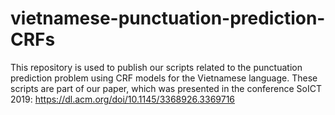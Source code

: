 # vietnamese-punctuation-prediction-CRFs
This repository is used to publish our scripts related to the punctuation prediction problem using CRF models for the Vietnamese language. 
These scripts are part of our paper, which was presented in the conference SoICT 2019: https://dl.acm.org/doi/10.1145/3368926.3369716
